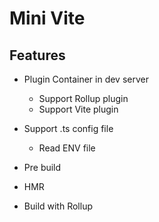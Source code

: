# Mini Vite

## Features

- Plugin Container in dev server
  - Support Rollup plugin
  - Support Vite plugin

- Support .ts config file
    - Read ENV file

- Pre build
- HMR
- Build with Rollup
